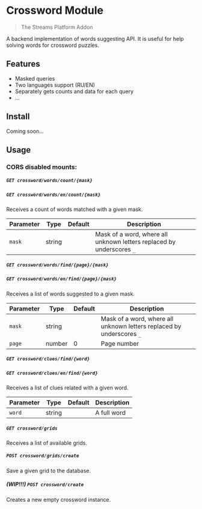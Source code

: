 # Crossword Module

> The Streams Platform Addon

A backend implementation of words suggesting API. It is useful for help solving words for crossword puzzles.

## Features

- Masked queries
- Two languages support (RU/EN)
- Separately gets counts and data for each query
- ...

## Install

Coming soon...

## Usage

### CORS disabled mounts:

##### **`GET crossword/words/count/{mask}`**
##### **`GET crossword/words/en/count/{mask}`**

Receives a count of words matched with a given mask.
  
| Parameter | Type   | Default | Description                                                  |
| --------- | ------ | ------- | ------------------------------------------------------------ |
| `mask`    | string |         | Mask of a word, where all unknown letters replaced by underscores `_` |
  
##### **`GET crossword/words/find/{page}/{mask}`**
##### **`GET crossword/words/en/find/{page}/{mask}`**

Receives a list of words suggested to a given mask.
  
| Parameter | Type   | Default | Description                                                  |
| --------- | ------ | ------- | ------------------------------------------------------------ |
| `mask`    | string |         | Mask of a word, where all unknown letters replaced by underscores `_` |
| `page`    | number | 0       | Page number                                                  |
  
##### **`GET crossword/clues/find/{word}`**
##### **`GET crossword/clues/en/find/{word}`**

Receives a list of clues related with a given word.
  
| Parameter | Type   | Default | Description |
| --------- | ------ | ------- | ----------- |
| `word`    | string |         | A full word |
  
##### **`GET crossword/grids`**

Receives a list of available grids.

##### **`POST crossword/grids/create`**

Save a given grid to the database.

##### (WIP!!!) **`POST crossword/create`**

Creates a new empty crossword instance.

